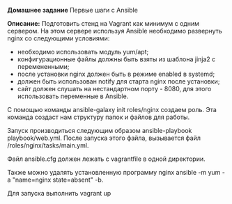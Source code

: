 **Домашнее задание**
Первые шаги с Ansible

**Описание:**
Подготовить стенд на Vagrant как минимум с одним сервером. На этом сервере используя Ansible необходимо развернуть nginx со следующими условиями:

- необходимо использовать модуль yum/apt;
- конфигурационные файлы должны быть взяты из шаблона jinja2 с перемененными;
- после установки nginx должен быть в режиме enabled в systemd;
- должен быть использован notify для старта nginx после установки;
- сайт должен слушать на нестандартном порту - 8080, для этого использовать переменные в Ansible.

С помощью команды ansible-galaxy init roles/nginx создаем роль. Эта команда создаст нам структуру папок и файлов для работы.

Запуск производиться следующим образом ansible-playbook playbook/web.yml. После запуска этого файла, вызывается файл /roles/nginx/tasks/main.yml.

Файл ansible.cfg должен лежать с vagrantfile в одной директории.

Также можно удалять установленную программу nginx ansible -m yum -a "name=nginx state=absent" -b.

Для запуска выполнить vagrant up
